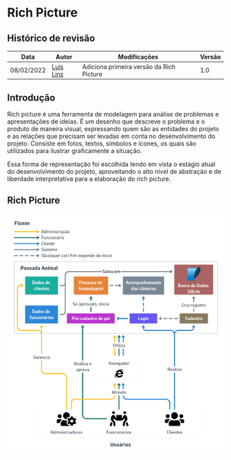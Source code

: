 # Rich Picture

## Histórico de revisão

| Data       | Autor                                        | Modificações                      | Versão |
| ---------- | -------------------------------------------- | --------------------------------- | ------ |
| 08/02/2022 | [Luís Lins](https://github.com/luisgaboardi) | Adiciona primeira versão da Rich Picture | 1.0 |

## Introdução

Rich picture é uma ferramenta de modelagem para análise de problemas e apresentações de ideias. É um desenho que descreve o problema e o produto de maneira visual, expressando quem são as entidades do projeto e as relações que precisam ser levadas em conta no desenvolvimento do projeto. Consiste em fotos, textos, símbolos e ícones, os quais são utilizados para ilustrar graficamente a situação.

Essa forma de representação foi escolhida tendo em vista o estágio atual do desenvolvimento do projeto, aproveitando o alto nível de abstração e de liberdade interpretativa para a elaboração do rich picture.

## Rich Picture

![Rich Picture Atual](../images/rich-picture-v1.png)
